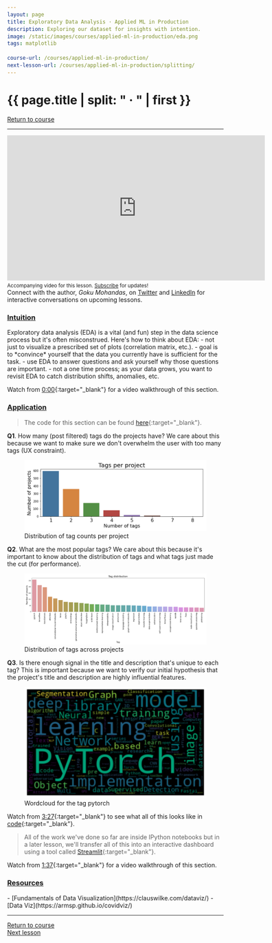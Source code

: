 ```yaml
---
layout: page
title: Exploratory Data Analysis · Applied ML in Production
description: Exploring our dataset for insights with intention.
image: /static/images/courses/applied-ml-in-production/eda.png
tags: matplotlib

course-url: /courses/applied-ml-in-production/
next-lesson-url: /courses/applied-ml-in-production/splitting/
---
```


<!-- Header -->
<div class="row">
  <div class="col-md-8 col-6 mr-auto">
    <h1 class="page-title">{{ page.title | split: " · " | first }}</h1>
  </div>
  <div class="col-md-4 col-6">
    <div class="btn-group float-right mb-0" role="group">
      <a href="{{ page.course-url }}" class="btn btn-sm btn-outline-secondary"><i
          class="fas fa-sm fa-arrow-left mr-1"></i>Return to course</a>
    </div>
  </div>
</div>
<hr class="mt-0">

<!-- Video -->
<div class="ai-center-all mt-2">
    <iframe width="600" height="337.5" src="https://www.youtube.com/embed/3Vrlvrjigvs?rel=0" frameborder="0"
    allow="accelerometer; autoplay; clipboard-write; encrypted-media; gyroscope; picture-in-picture"
    allowfullscreen></iframe>
</div>
<div class="ai-center-all mt-2">
  <small>Accompanying video for this lesson. <a href="https://www.youtube.com/madewithml?sub_confirmation=1" target="_blank">Subscribe</a> for updates!</small>
</div>

<div class="alert info mt-4" role="alert">
  <span style="text-align: left;">
    <i class="fas fa-info-circle mr-1"></i> Connect with the author, <i>Goku Mohandas</i>, on
    <a href="https://twitter.com/GokuMohandas" target="_blank">Twitter</a> and
    <a href="https://www.linkedin.com/in/goku" target="_blank">LinkedIn</a> for
    interactive conversations on upcoming lessons.
  </span>
</div>

<h3><u>Intuition</u></h3>
Exploratory data analysis (EDA) is a vital (and fun) step in the data science process but it's often misconstrued. Here's how to think about EDA:
- not just to visualize a prescribed set of plots (correlation matrix, etc.).
- goal is to *convince* yourself that the data you currently have is sufficient for the task.
- use EDA to answer questions and ask yourself why those questions are important.
- not a one time process; as your data grows, you want to revisit EDA to catch distribution shifts, anomalies, etc.

<i class="fab fa-youtube ai-color-youtube mr-1"></i> Watch from [0:00](https://www.youtube.com/watch?v=Kj_5ZO6nsfk&t=0s){:target="_blank"} for a video walkthrough of this section.

<h3><u>Application</u></h3>

> The code for this section can be found [here](https://github.com/madewithml/applied-ml-in-production/blob/master/notebooks/tagifai.ipynb){:target="_blank"}.

**Q1**. How many (post filtered) tags do the projects have? We care about this because we want to make sure we don't overwhelm the user with too many tags (UX constraint).

<figure>
  <img src="/static/images/courses/applied-ml-in-production/eda1.png" width="500" alt="pivot">
  <figcaption>Distribution of tag counts per project</figcaption>
</figure>

**Q2**. What are the most popular tags? We care about this because it's important to know about the distribution of tags and what tags just made the cut (for performance).

<figure>
  <img src="/static/images/courses/applied-ml-in-production/eda2.png" width="600" alt="pivot">
  <figcaption>Distribution of tags across projects</figcaption>
</figure>

**Q3**. Is there enough signal in the title and description that's unique to each tag? This is important because we want to verify our initial hypothesis that the project's title and description are highly influential features.

<figure>
  <img src="/static/images/courses/applied-ml-in-production/eda3.png" width="450" alt="pivot">
  <figcaption>Wordcloud for the tag pytorch</figcaption>
</figure>

<i class="fab fa-youtube ai-color-youtube mr-1"></i> Watch from [3:27](https://www.youtube.com/watch?v=3Vrlvrjigvs&t=207s){:target="_blank"} to see what all of this looks like in [code](https://github.com/madewithml/applied-ml-in-production/blob/master/notebooks/tagifai.ipynb){:target="_blank"}.

> All of the work we've done so far are inside IPython notebooks but in a later lesson, we'll transfer all of this into an interactive dashboard using a tool called [Streamlit](https://streamlit.io/){:target="_blank"}.

<i class="fab fa-youtube ai-color-youtube mr-1"></i> Watch from [1:37](https://www.youtube.com/watch?v=3Vrlvrjigvs&t=97s){:target="_blank"} for a video walkthrough of this section.

<h3><u>Resources</u></h3>
- [Fundamentals of Data Visualization](https://clauswilke.com/dataviz/)
- [Data Viz](https://armsp.github.io/covidviz/)

<!-- Footer -->
<hr>
<div class="row mb-4">
  <div class="col-6 mr-auto">
    <a href="{{ page.course-url }}" class="btn btn-sm btn-outline-secondary"><i class="fas fa-sm fa-arrow-left mr-1"></i>Return to course</a>
  </div>
  <div class="col-6">
    <div class="float-right">
      <a href="{{ page.next-lesson-url }}" class="btn btn-sm btn-outline-secondary"><i class="fas fa-sm fa-arrow-right mr-1"></i>Next lesson</a>
    </div>
  </div>
</div>